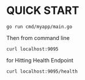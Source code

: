 # QUICK START

```
go run cmd/myapp/main.go
```

Then from command line
```
curl localhost:9095
```

for Hitting Health Endpoint
```
curl localhost:9095/health
```

